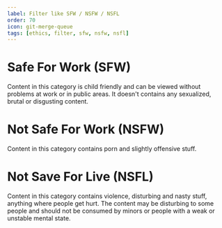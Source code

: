 ```yaml
---
label: Filter like SFW / NSFW / NSFL
order: 70
icon: git-merge-queue
tags: [ethics, filter, sfw, nsfw, nsfl]
---
```


# Safe For Work (SFW)

Content in this category is child friendly and can be viewed without problems at work or in public areas. It doesn't contains any sexualized, brutal or disgusting content.

# Not Safe For Work (NSFW)

Content in this category contains porn and slightly offensive stuff.

# Not Save For Live (NSFL)

Content in this category contains violence, disturbing and nasty stuff, anything where people get hurt. The content may be disturbing to some people and should not be consumed by minors or people with a weak or unstable mental state.
